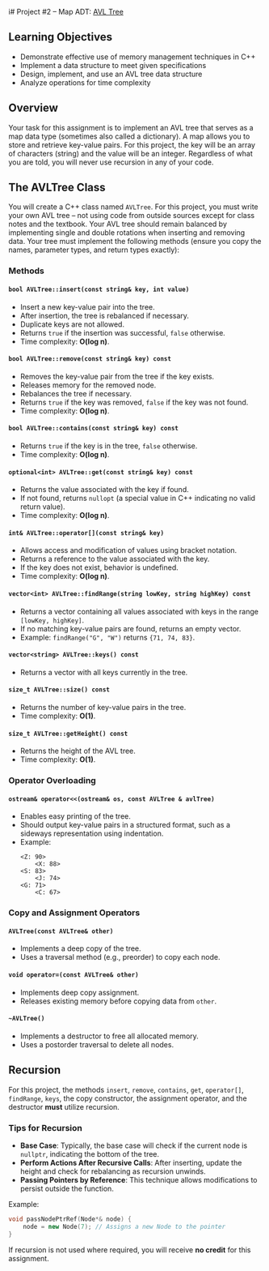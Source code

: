 i# Project #2 – Map ADT: [AVL Tree](/cs3100/proj02/Project02_AVLTree.pdf)

## Learning Objectives

- Demonstrate effective use of memory management techniques in C++
- Implement a data structure to meet given specifications
- Design, implement, and use an AVL tree data structure
- Analyze operations for time complexity

## Overview

Your task for this assignment is to implement an AVL tree that serves as a map data type (sometimes also called a dictionary). A map allows you to store and retrieve key-value pairs. For this project, the key will be an array of characters (string) and the value will be an integer. Regardless of what you are told, you will never use recursion in any of your code.

## The AVLTree Class

You will create a C++ class named `AVLTree`. For this project, you must write your own AVL tree – not using code from outside sources except for class notes and the textbook. Your AVL tree should remain balanced by implementing single and double rotations when inserting and removing data. Your tree must implement the following methods (ensure you copy the names, parameter types, and return types exactly):

### Methods

#### `bool AVLTree::insert(const string& key, int value)`
- Insert a new key-value pair into the tree.
- After insertion, the tree is rebalanced if necessary.
- Duplicate keys are not allowed.
- Returns `true` if the insertion was successful, `false` otherwise.
- Time complexity: **O(log n)**.

#### `bool AVLTree::remove(const string& key) const`
- Removes the key-value pair from the tree if the key exists.
- Releases memory for the removed node.
- Rebalances the tree if necessary.
- Returns `true` if the key was removed, `false` if the key was not found.
- Time complexity: **O(log n)**.

#### `bool AVLTree::contains(const string& key) const`
- Returns `true` if the key is in the tree, `false` otherwise.
- Time complexity: **O(log n)**.

#### `optional<int> AVLTree::get(const string& key) const`
- Returns the value associated with the key if found.
- If not found, returns `nullopt` (a special value in C++ indicating no valid return value).
- Time complexity: **O(log n)**.

#### `int& AVLTree::operator[](const string& key)`
- Allows access and modification of values using bracket notation.
- Returns a reference to the value associated with the key.
- If the key does not exist, behavior is undefined.
- Time complexity: **O(log n)**.

#### `vector<int> AVLTree::findRange(string lowKey, string highKey) const`
- Returns a vector containing all values associated with keys in the range `[lowKey, highKey]`.
- If no matching key-value pairs are found, returns an empty vector.
- Example: `findRange("G", "W")` returns `{71, 74, 83}`.

#### `vector<string> AVLTree::keys() const`
- Returns a vector with all keys currently in the tree.

#### `size_t AVLTree::size() const`
- Returns the number of key-value pairs in the tree.
- Time complexity: **O(1)**.

#### `size_t AVLTree::getHeight() const`
- Returns the height of the AVL tree.
- Time complexity: **O(1)**.

### Operator Overloading

#### `ostream& operator<<(ostream& os, const AVLTree & avlTree)`
- Enables easy printing of the tree.
- Should output key-value pairs in a structured format, such as a sideways representation using indentation.
- Example:
  ```
  <Z: 90>
      <X: 88>
  <S: 83>
      <J: 74>
  <G: 71>
      <C: 67>
  ```

### Copy and Assignment Operators

#### `AVLTree(const AVLTree& other)`
- Implements a deep copy of the tree.
- Uses a traversal method (e.g., preorder) to copy each node.

#### `void operator=(const AVLTree& other)`
- Implements deep copy assignment.
- Releases existing memory before copying data from `other`.

#### `~AVLTree()`
- Implements a destructor to free all allocated memory.
- Uses a postorder traversal to delete all nodes.

## Recursion

For this project, the methods `insert`, `remove`, `contains`, `get`, `operator[]`, `findRange`, `keys`, the copy constructor, the assignment operator, and the destructor **must** utilize recursion.

### Tips for Recursion

- **Base Case**: Typically, the base case will check if the current node is `nullptr`, indicating the bottom of the tree.
- **Perform Actions After Recursive Calls**: After inserting, update the height and check for rebalancing as recursion unwinds.
- **Passing Pointers by Reference**: This technique allows modifications to persist outside the function.

Example:
```cpp
void passNodePtrRef(Node*& node) {
    node = new Node(7); // Assigns a new Node to the pointer
}
```

If recursion is not used where required, you will receive **no credit** for this assignment.



